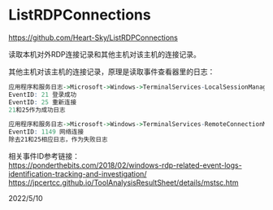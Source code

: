 # ListRDPConnections

https://github.com/Heart-Sky/ListRDPConnections  

读取本机对外RDP连接记录和其他主机对该主机的连接记录。  

其他主机对该主机的连接记录，原理是读取事件查看器里的日志：  
```r
应用程序和服务日志->Microsoft->Windows->TerminalServices-LocalSessionManager->Operational
EventID: 21 登录成功
EventID: 25 重新连接
21和25作为成功日志

应用程序和服务日志->Microsoft->Windows->TerminalServices-RemoteConnectionManager->Operational
EventID: 1149 网络连接
除去21和25相应日志，作为失败日志
```

相关事件ID参考链接：  
https://ponderthebits.com/2018/02/windows-rdp-related-event-logs-identification-tracking-and-investigation/  
https://jpcertcc.github.io/ToolAnalysisResultSheet/details/mstsc.htm  


2022/5/10  
